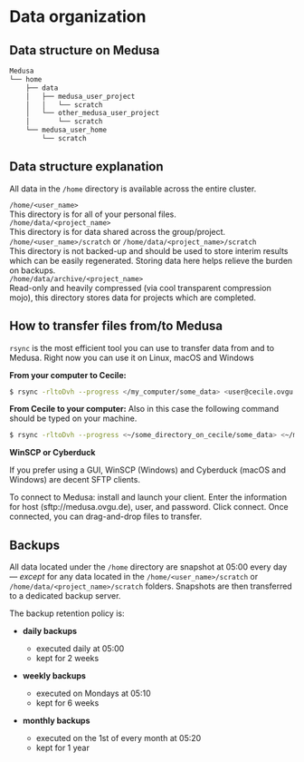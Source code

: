 # Data organization

## Data structure on Medusa

```bash
Medusa
└── home
    ├── data
    │   ├── medusa_user_project
    │   │   └── scratch
    │   └── other_medusa_user_project
    │       └── scratch
    └── medusa_user_home
        └── scratch

```

## Data structure explanation

All data in the `/home` directory is available across the entire cluster.

`/home/<user_name>`</b>  
This directory is for all of your personal files.</b>  
`/home/data/<project_name>`</b>  
This directory is for data shared across the group/project.</b>  
`/home/<user_name>/scratch` or `/home/data/<project_name>/scratch`</b>  
This directory is not backed-up and should be used to store interim results which can be easily regenerated. Storing data here helps relieve the burden on backups.</b>  
`/home/data/archive/<project_name>`</b>  
Read-only and heavily compressed (via cool transparent compression mojo), this directory stores data for projects which are completed.

## How to transfer files from/to Medusa

`rsync` is the most efficient tool you can use to transfer data from and to Medusa. Right now you can use it on Linux, macOS and Windows

**From your computer to Cecile:**

```bash
$ rsync -rltoDvh --progress </my_computer/some_data> <user@cecile.ovgu.de:~/target_directory/>

```

**From Cecile to your computer:**
Also in this case the following command should be typed on your machine.

```bash
$ rsync -rltoDvh --progress <~/some_directory_on_cecile/some_data> <~/my_computer/>
```

**WinSCP or Cyberduck**

If you prefer using a GUI, WinSCP (Windows) and Cyberduck (macOS and Windows) are decent SFTP clients.

To connect to Medusa: install and launch your client. Enter the information for host (sftp://medusa.ovgu.de), user, and password. Click connect. Once connected, you can drag-and-drop files to transfer.

## Backups

All data located under the `/home` directory are snapshot at 05:00 every day — *except* for any data located in the `/home/<user_name>/scratch` or `/home/data/<project_name>/scratch` folders.
Snapshots are then transferred to a dedicated backup server.

The backup retention policy is:

- **daily backups**

  * executed daily at 05:00
  * kept for 2 weeks

- **weekly backups**

  * executed on Mondays at 05:10
  * kept for 6 weeks

- **monthly backups**

  * executed on the 1st of every month at 05:20
  * kept for 1 year